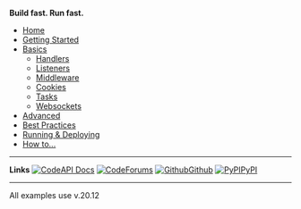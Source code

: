 

**Build fast. Run fast.**


* [Home](/#sanic)
* [Getting Started](/getting-started)
* [Basics](index.md)
  * [Handlers](handlers.md)
  * [Listeners](listeners.md)
  * [Middleware](middleware.md)
  * [Cookies](cookies.md)
  * [Tasks](tasks.md)
  * [Websockets](websockets.md)
* [Advanced](/advanced/index.md)
* [Best Practices](/best-practices/index.md)
* [Running & Deploying](/deployment/index.md)
* [How to...](/how-to/index.md)

---

**Links**
[![Code](https://icongr.am/feather/book-open.svg?size=16&color=808080)API Docs](https://)
[![Code](https://icongr.am/entypo/message.svg?size=16&color=ff0f6a)Forums](https://)
[![Github](https://icongr.am/simple/github.svg?size=16&color=808080&colored=false)Github](https://github.com/)
[![PyPI](https://icongr.am/devicon/python-original.svg?size=16&color=currentColor)PyPI](https://)

---

All examples use v.20.12
